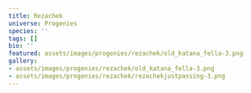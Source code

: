 ```yaml
---
title: Rezachek
universe: Progenies
species: ''
tags: []
bio: ''
featured: assets/images/progenies/rezachek/old_katana_fella-3.png
gallery:
- assets/images/progenies/rezachek/old_katana_fella-3.png
- assets/images/progenies/rezachek/rezachekjustpassing-3.png
---
```

